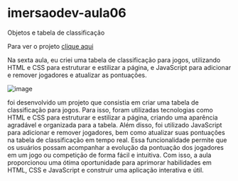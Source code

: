 # imersaodev-aula06
Objetos e tabela de classificação

Para ver o projeto <a href="https://mayaraplaza.github.io/ImersaoDev-FrontEnd/ImersaoDev-aula06/"> clique aqui </a>

Na sexta aula, eu criei uma tabela de classificação para jogos, utilizando HTML e CSS para estruturar e estilizar a página, e JavaScript para adicionar e remover jogadores e atualizar as pontuações.

![image](https://user-images.githubusercontent.com/74818185/232245513-739a1756-f1d2-43be-a2d5-04a5ac980402.png)

foi desenvolvido um projeto que consistia em criar uma tabela de classificação para jogos. Para isso, foram utilizadas tecnologias como HTML e CSS para estruturar e estilizar a página, criando uma aparência agradável e organizada para a tabela. Além disso, foi utilizado JavaScript para adicionar e remover jogadores, bem como atualizar suas pontuações na tabela de classificação em tempo real. Essa funcionalidade permite que os usuários possam acompanhar a evolução da pontuação dos jogadores em um jogo ou competição de forma fácil e intuitiva. Com isso, a aula proporcionou uma ótima oportunidade para aprimorar habilidades em HTML, CSS e JavaScript e construir uma aplicação interativa e útil.

